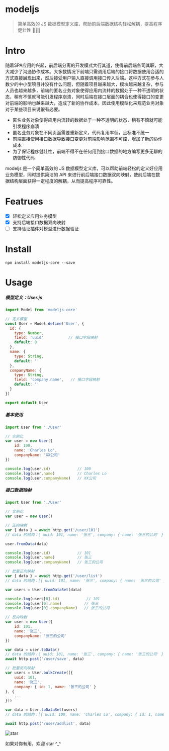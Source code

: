 # modeljs
> 简单高效的 JS 数据模型定义库，帮助前后端数据结构轻松解耦，提高程序健壮性 💪💪💪

# Intro
随着SPA应用的兴起，前后端分离的开发模式大行其道，使得前后端各司其职，大大减少了沟通协作成本。大多数情况下前端只需调用后端的接口将数据使用合适的方式直接展现出来，然后接受用户输入直接调用接口传入后端。这种方式在参与人数少的中小型项目并没有什么问题，但随着项目越来越大，模块越来越复杂，参与人员也越来越多，前端的匿名业务对象使得应用内流转的数据处于一种不透明的状态，稍有不慎就可能引发程序崩溃，同时后端在接口层面的耦合也使得接口的变更对前端的影响也越来越大，造成了新的协作成本，因此使用模型化来规范业务对象对于某些项目来说很有必要。

* 匿名业务对象使得应用内流转的数据处于一种不透明的状态，稍有不慎就可能引发程序崩溃
* 匿名业务对象在不同页面需要重新定义，代码复用率低，且标准不统一
* 前端直接使用接口数据导致接口变更对前端影响范围不可控，增加了新的协作成本
* 为了保证程序健壮性，前端不得不在任何用到接口数据的地方编写更多无聊的防御性代码

modeljs 是一个简单高效的 JS 数据模型定义库，可以帮助前端轻松的定义好应用业务模型，同时提供简洁的 API 来进行前后端接口数据双向映射，使前后端在数据结构层面获得一定程度的解耦，从而提高程序可靠性。

# Featrues
- [x] 轻松定义应用业务模型
- [x] 支持后端接口数据双向映射
- [ ] 支持验证插件对模型进行数据验证

# Install
```
npm install modeljs-core --save
```

# Usage

##### 模型定义：User.js
``` js
import Model from 'modeljs-core'

// 定义模型
const User = Model.define('User', {
  id: {
    type: Number,
    field: 'uuid'           // 接口字段映射
    default: 0
  },
  name: {
    type: String,
    default: ''
  },
  companyName: {
    type: String,
    field: 'company.name',   // 接口字段映射
    default: ''
  }
})

export default User
```

##### 基本使用
``` js
import User from './User'

// 实例化
var user = new User({
    id: 100,
    name: 'Charles Lo',
    companyName: 'XX公司'
})

console.log(user.id)            // 100
console.log(user.name)          // Charles Lo
console.log(user.companyName)   // XX公司
```

##### 接口数据映射
``` js
import User from './User'

// 实例化
var user = new User()

// 正向映射
var { data } = await http.get('/user/101')
// data 的结构：{ uuid: 101, name: '张三', company: { name: '张三的公司' } }

user.fromData(data)

console.log(user.id)            // 101
console.log(user.name)          // 张三
console.log(user.companyName)   // 张三的公司

// 批量正向映射
var { data } = await http.get('/user/list')
// data 的结构：[{ uuid: 101, name: '张三', company: { name: '张三的公司' } }, ...]

var users = User.fromDataSet(data)

console.log(users[0].id)            // 101
console.log(user[0].name)          // 张三
console.log(user[0].companyName)   // 张三的公司

// 反向映射
var user = new User({
    id: 101,
    name: '张三',
    companyName: '张三的公司'
})

var data = user.toData()
// data 的结构：{ uuid: 101, name: '张三', company: { name: '张三的公司' } }
await http.post('/user/save', data)

// 批量反向映射
var users = User.bulkCreate([{
    uuid: 101,
    name: '张三',
    company: { id: 1, name: '张三的公司' }
}, {
    ...
}])

var data = User.toDataSet(users)
// data 的结构：[{ uuid: 100, name: 'Charles Lo', company: { id: 1, name: 'XX公司' } }, ...]

await http.post('/user/addlist', data)

```

![star](https://user-gold-cdn.xitu.io/2018/7/24/164ca9c0e943dcd7?w=240&h=240&f=png&s=41877)

如果对你有用，欢迎 star ^_^